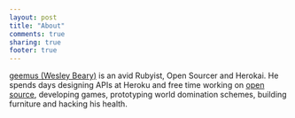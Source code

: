 ```yaml
---
layout: post
title: "About"
comments: true
sharing: true
footer: true
---
```


[geemus (Wesley Beary)](http://github.com/geemus) is an avid Rubyist, Open Sourcer and Herokai. He spends days designing APIs at Heroku and free time working on [open source](http://github.com/geemus), developing games, prototyping world domination schemes, building furniture and hacking his health.
